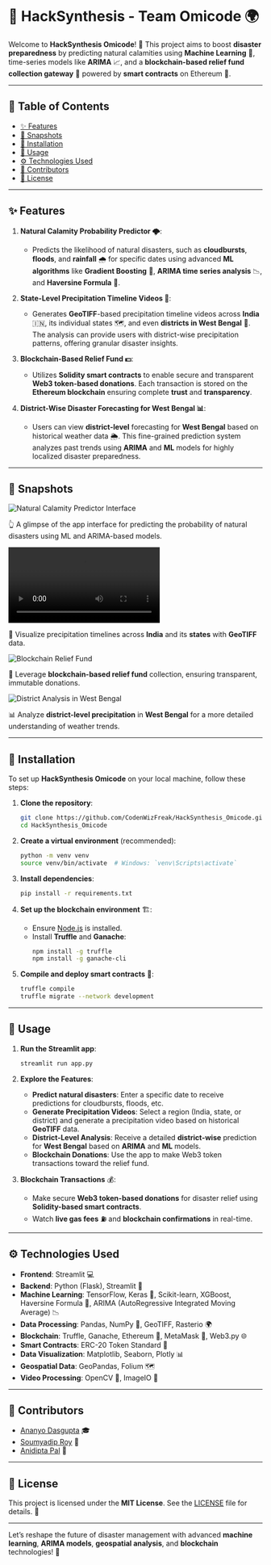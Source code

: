 # 🚀 HackSynthesis - Team Omicode 🌍

Welcome to **HackSynthesis Omicode**! 🌟 This project aims to boost **disaster preparedness** by predicting natural calamities using **Machine Learning** 🧠, time-series models like **ARIMA** 📈, and a **blockchain-based relief fund collection gateway** 💸 powered by **smart contracts** on Ethereum 🔗.

---

## 🎯 Table of Contents

- [✨ Features](#features)
- [📸 Snapshots](#snapshots)
- [🔧 Installation](#installation)
- [📖 Usage](#usage)
- [⚙️ Technologies Used](#technologies-used)
- [👥 Contributors](#contributors)
- [📜 License](#license)

---

## ✨ Features

1. **Natural Calamity Probability Predictor 🌩️**:
   - Predicts the likelihood of natural disasters, such as **cloudbursts**, **floods**, and **rainfall** 🌧️ for specific dates using advanced **ML algorithms** like **Gradient Boosting** 🌲, **ARIMA time series analysis** 📉, and **Haversine Formula** 📐.

2. **State-Level Precipitation Timeline Videos 🎥**:
   - Generates **GeoTIFF**-based precipitation timeline videos across **India** 🇮🇳, its individual states 🗺️, and even **districts in West Bengal** 📍. The analysis can provide users with district-wise precipitation patterns, offering granular disaster insights.

3. **Blockchain-Based Relief Fund 💵**:
   - Utilizes **Solidity smart contracts** to enable secure and transparent **Web3 token-based donations**. Each transaction is stored on the **Ethereum blockchain** ensuring complete **trust** and **transparency**.

4. **District-Wise Disaster Forecasting for West Bengal 📊**:
   - Users can view **district-level** forecasting for **West Bengal** based on historical weather data 🌦️. This fine-grained prediction system analyzes past trends using **ARIMA** and **ML** models for highly localized disaster preparedness.

---

## 📸 Snapshots

![Natural Calamity Predictor Interface](https://github.com/user-attachments/assets/4a776950-5a4f-4f2d-b36c-b286736d619c)

👆 A glimpse of the app interface for predicting the probability of natural disasters using ML and ARIMA-based models.

![Precipitation Timeline Across States](images/rainfall_video.mp4)

🎥 Visualize precipitation timelines across **India** and its **states** with **GeoTIFF** data.

![Blockchain Relief Fund](https://github.com/user-attachments/assets/0a66c26d-6060-4be5-a97b-65cd3ac2464e)

💸 Leverage **blockchain-based relief fund** collection, ensuring transparent, immutable donations.

![District Analysis in West Bengal](https://github.com/user-attachments/assets/822c525a-a86c-44a4-866a-201019000d53)

📊 Analyze **district-level precipitation** in **West Bengal** for a more detailed understanding of weather trends.

---

## 🔧 Installation

To set up **HackSynthesis Omicode** on your local machine, follow these steps:

1. **Clone the repository**:
   ```bash
   git clone https://github.com/CodenWizFreak/HackSynthesis_Omicode.git
   cd HackSynthesis_Omicode
   ```

2. **Create a virtual environment** (recommended):
   ```bash
   python -m venv venv
   source venv/bin/activate  # Windows: `venv\Scripts\activate`
   ```

3. **Install dependencies**:
   ```bash
   pip install -r requirements.txt
   ```

4. **Set up the blockchain environment** 🏗️:
   - Ensure [Node.js](https://nodejs.org/) is installed.
   - Install **Truffle** and **Ganache**:
     ```bash
     npm install -g truffle
     npm install -g ganache-cli
     ```

5. **Compile and deploy smart contracts** 📝:
   ```bash
   truffle compile
   truffle migrate --network development
   ```

---

## 📖 Usage

1. **Run the Streamlit app**:
   ```bash
   streamlit run app.py
   ```

2. **Explore the Features**:
   - **Predict natural disasters**: Enter a specific date to receive predictions for cloudbursts, floods, etc.
   - **Generate Precipitation Videos**: Select a region (India, state, or district) and generate a precipitation video based on historical **GeoTIFF** data.
   - **District-Level Analysis**: Receive a detailed **district-wise** prediction for **West Bengal** based on **ARIMA** and **ML** models.
   - **Blockchain Donations**: Use the app to make Web3 token transactions toward the relief fund.

3. **Blockchain Transactions** 💰:
   - Make secure **Web3 token-based donations** for disaster relief using **Solidity-based smart contracts**.
   - Watch **live gas fees** ⛽ and **blockchain confirmations** in real-time.

---

## ⚙️ Technologies Used

- **Frontend**: Streamlit 💻
- **Backend**: Python (Flask), Streamlit 🚀
- **Machine Learning**: TensorFlow, Keras 🧠, Scikit-learn, XGBoost, Haversine Formula 📐, ARIMA (AutoRegressive Integrated Moving Average) 📉
- **Data Processing**: Pandas, NumPy 🧮, GeoTIFF, Rasterio 🌍
- **Blockchain**: Truffle, Ganache, Ethereum 🔗, MetaMask 🦊, Web3.py 🌐
- **Smart Contracts**: ERC-20 Token Standard 💎
- **Data Visualization**: Matplotlib, Seaborn, Plotly 📊
- **Geospatial Data**: GeoPandas, Folium 🗺️
- **Video Processing**: OpenCV 🎥, ImageIO 📅

---

## 👥 Contributors

- [Ananyo Dasgupta](https://github.com/CodenWizFreak) 🎓
- [Soumyadip Roy](https://github.com/SoumyadipRoy16) 🚀
- [Anidipta Pal](https://github.com/Anidipta) 🌟

---

## 📜 License

This project is licensed under the **MIT License**. See the [LICENSE](LICENSE) file for details. 📄

---

Let’s reshape the future of disaster management with advanced **machine learning**, **ARIMA models**, **geospatial analysis**, and **blockchain** technologies! 🚀
